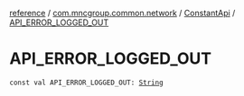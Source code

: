 [reference](../../index.md) / [com.mncgroup.common.network](../index.md) / [ConstantApi](index.md) / [API_ERROR_LOGGED_OUT](./-a-p-i_-e-r-r-o-r_-l-o-g-g-e-d_-o-u-t.md)

# API_ERROR_LOGGED_OUT

`const val API_ERROR_LOGGED_OUT: `[`String`](https://kotlinlang.org/api/latest/jvm/stdlib/kotlin/-string/index.html)